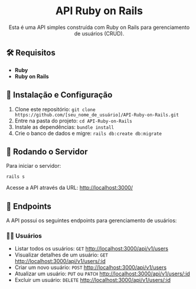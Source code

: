 <html>
<body>

<h1 align="center">API Ruby on Rails</h1>

<p align="center">
    Esta é uma API simples construída com Ruby on Rails para gerenciamento de usuários (CRUD).
</p>

<h2>🛠️ Requisitos</h2>
<ul>
    <li><strong>Ruby</strong></li>
    <li><strong>Ruby on Rails</strong></li>
</ul>

<h2>🔧 Instalação e Configuração</h2>
<ol>
    <li>Clone este repositório:
        <code>git clone https://github.com/[seu_nome_de_usuário]/API-Ruby-on-Rails.git</code>
    </li>
    <li>Entre na pasta do projeto:
        <code>cd API-Ruby-on-Rails</code>
    </li>
    <li>Instale as dependências:
        <code>bundle install</code>
    </li>
    <li>Crie o banco de dados e migre:
        <code>rails db:create db:migrate</code>
    </li>
</ol>

<h2>🚀 Rodando o Servidor</h2>
<p>Para iniciar o servidor:</p>
<code>rails s</code>

<p>
    Acesse a API através da URL:
    <a href="http://localhost:3000/">http://localhost:3000/</a>
</p>

<h2>📌 Endpoints</h2>
<p>A API possui os seguintes endpoints para gerenciamento de usuários:</p>

<h3>🧑‍💻 Usuários</h3>
<ul>
    <li>Listar todos os usuários: <code>GET</code> <a href="http://localhost:3000/api/v1/users">http://localhost:3000/api/v1/users</a></li>
    <li>Visualizar detalhes de um usuário: <code>GET</code> <a href="http://localhost:3000/api/v1/users/:id">http://localhost:3000/api/v1/users/:id</a></li>
    <li>Criar um novo usuário: <code>POST</code> <a href="http://localhost:3000/api/v1/users">http://localhost:3000/api/v1/users</a></li>
    <li>Atualizar um usuário: <code>PUT</code> ou <code>PATCH</code> <a href="http://localhost:3000/api/v1/users/:id">http://localhost:3000/api/v1/users/:id</a></li>
    <li>Excluir um usuário: <code>DELETE</code> <a href="http://localhost:3000/api/v1/users/:id">http://localhost:3000/api/v1/users/:id</a></li>
</ul>
</body>
</html>
